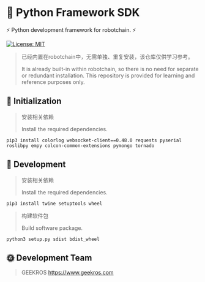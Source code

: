 # 🤖 Python Framework SDK

⚡ Python development framework for robotchain. ⚡

[![License: MIT](https://img.shields.io/badge/License-MIT-yellow.svg)](https://opensource.org/licenses/MIT)

> 已经内置在robotchain中，无需单独、重复安装，该仓库仅供学习参考。
> 
> It is already built-in within robotchain, so there is no need for separate or redundant installation. This repository is provided for learning and reference purposes only.

## 📖 Initialization

> 安装相关依赖
> 
> Install the required dependencies.

```shell
pip3 install colorlog websocket-client==0.48.0 requests pyserial roslibpy empy colcon-common-extensions pymongo tornado
```

## 📖 Development

> 安装相关依赖
>
> Install the required dependencies.

```shell
pip3 install twine setuptools wheel
```

> 构建软件包
>
> Build software package.

```shell
python3 setup.py sdist bdist_wheel
```

## 🌞 Development Team

> GEEKROS
> https://www.geekros.com